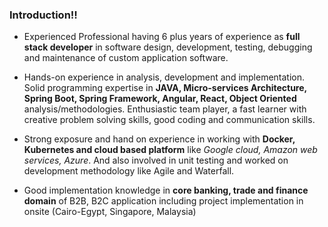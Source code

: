 ### Introduction!!

* Experienced Professional having 6 plus years of experience as <b>full stack developer</b> in software design, development, testing, debugging and maintenance of custom application software.

* Hands-on experience in analysis, development and implementation. Solid programming expertise in <b>JAVA, Micro-services Architecture, Spring Boot, Spring Framework, Angular, React, Object Oriented</b> analysis/methodologies. Enthusiastic team player, a fast learner with creative problem solving skills, good coding and communication skills.

* Strong exposure and hand on experience in working with <b>Docker, Kubernetes and cloud based platform</b> like <i>Google cloud, Amazon web services, Azure</i>. And also involved in unit testing and worked on development methodology like Agile and Waterfall.

* Good implementation knowledge in <b>core banking, trade and finance domain</b> of B2B, B2C application including project implementation in onsite (Cairo-Egypt, Singapore, Malaysia)
